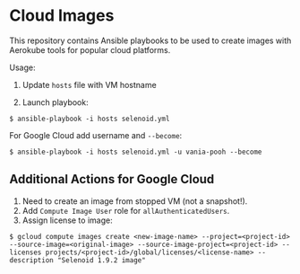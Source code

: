 # Cloud Images

This repository contains Ansible playbooks to be used to create images with Aerokube tools for popular cloud platforms.

Usage:

1. Update `hosts` file with VM hostname

2. Launch playbook:
```
$ ansible-playbook -i hosts selenoid.yml
```
For Google Cloud add username and `--become`:
```
$ ansible-playbook -i hosts selenoid.yml -u vania-pooh --become
```

## Additional Actions for Google Cloud

1. Need to create an image from stopped VM (not a snapshot!).
2. Add `Compute Image User` role for `allAuthenticatedUsers`.
3. Assign license to image:
```
$ gcloud compute images create <new-image-name> --project=<project-id> --source-image=<original-image> --source-image-project=<project-id> --licenses projects/<project-id>/global/licenses/<license-name> --description "Selenoid 1.9.2 image"
```
